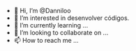 - 👋 Hi, I’m @Danniloo
- 👀 I’m interested in desenvolver códigos.
- 🌱 I’m currently learning ...
- 💞️ I’m looking to collaborate on ...
- 📫 How to reach me ...

<!---
Danniloo/Danniloo is a ✨ special ✨ repository because its `README.md` (this file) appears on your GitHub profile.
You can click the Preview link to take a look at your changes.
--->
